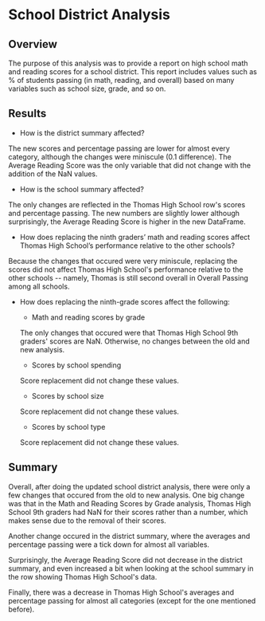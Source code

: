# School District Analysis

## Overview
The purpose of this analysis was to provide a report on high school math and reading scores for a school district. This report includes values such as % of students passing (in math, reading, and overall) based on many variables such as school size, grade, and so on.

## Results

- How is the district summary affected?

The new scores and percentage passing are lower for almost every category, although the changes were miniscule (0.1 difference). The Average Reading Score was the only variable that did not change with the addition of the NaN values.
    
- How is the school summary affected?

The only changes are reflected in the Thomas High School row's scores and percentage passing. The new numbers are slightly lower although surprisingly, the Average Reading Score is higher in the new DataFrame.
    
- How does replacing the ninth graders’ math and reading scores affect Thomas High School’s performance relative to the other schools?

Because the changes that occured were very miniscule, replacing the scores did not affect Thomas High School's performance relative to the other schools -- namely, Thomas is still second overall in Overall Passing among all schools.

- How does replacing the ninth-grade scores affect the following:
  - Math and reading scores by grade

  The only changes that occured were that Thomas High School 9th graders' scores are NaN. Otherwise, no changes between the old and new analysis.

  - Scores by school spending

  Score replacement did not change these values.

  - Scores by school size

  Score replacement did not change these values.

  - Scores by school type

  Score replacement did not change these values.

## Summary

Overall, after doing the updated school district analysis, there were only a few changes that occured from the old to new analysis. One big change was that in the Math and Reading Scores by Grade analysis, Thomas High School 9th graders had NaN for their scores rather than a number, which makes sense due to the removal of their scores. 

Another change occured in the district summary, where the averages and percentage passing were a tick down for almost all variables. 

Surprisingly, the Average Reading Score did not decrease in the district summary, and even increased a bit when looking at the school summary in the row showing Thomas High School's data. 

Finally, there was a decrease in Thomas High School's averages and percentage passing for almost all categories (except for the one mentioned before). 
